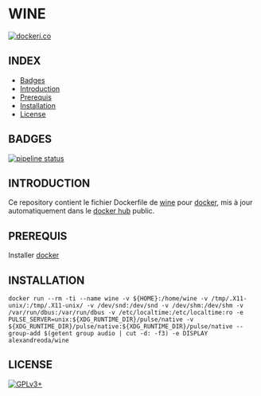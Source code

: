 # WINE

[![dockeri.co](https://dockeri.co/image/alexandreoda/wine)](https://hub.docker.com/r/alexandreoda/wine)

## INDEX

- [Badges](#BADGES)
- [Introduction](#INTRODUCTION)
- [Prerequis](#PREREQUIS)
- [Installation](#INSTALLATION)
- [License](#LICENSE)


## BADGES

[![pipeline status](https://gitlab.com/oda-alexandre/wine/badges/master/pipeline.svg)](https://gitlab.com/oda-alexandre/wine/commits/master)


## INTRODUCTION

Ce repository contient le fichier Dockerfile de [wine](https://www.winehq.org) pour [docker](https://www.docker.com), mis à jour automatiquement dans le [docker hub](https://hub.docker.com/r/alexandreoda/wine/) public.


## PREREQUIS

Installer [docker](https://www.docker.com)


## INSTALLATION

```
docker run --rm -ti --name wine -v ${HOME}:/home/wine -v /tmp/.X11-unix/:/tmp/.X11-unix/ -v /dev/snd:/dev/snd -v /dev/shm:/dev/shm -v /var/run/dbus:/var/run/dbus -v /etc/localtime:/etc/localtime:ro -e PULSE_SERVER=unix:${XDG_RUNTIME_DIR}/pulse/native -v ${XDG_RUNTIME_DIR}/pulse/native:${XDG_RUNTIME_DIR}/pulse/native --group-add $(getent group audio | cut -d: -f3) -e DISPLAY alexandreoda/wine
```


## LICENSE

[![GPLv3+](http://gplv3.fsf.org/gplv3-127x51.png)](https://github.com/oda-alexandre/wine/blob/master/LICENSE)
